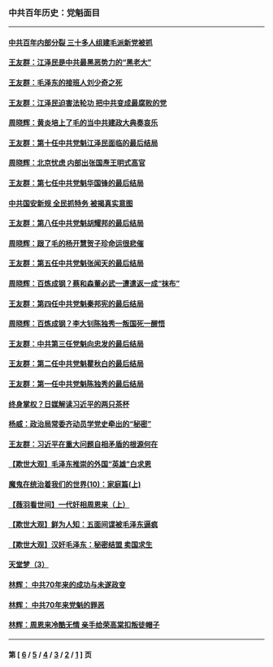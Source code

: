 ### 中共百年历史：党魁面目
---
#### [中共百年内部分裂 三十多人组建毛派新党被抓](../../pages/nf1176107/n13044023.md?06260430) 
#### [王友群：江泽民是中共最黑恶势力的“黑老大”](../../pages/nf1176107/n13022180.md?06260430) 
#### [王友群：毛泽东的接班人刘少奇之死](../../pages/nf1176107/n12991772.md?06260430) 
#### [王友群：江泽民迫害法轮功 把中共变成最腐败的党](../../pages/nf1176107/n12947347.md?06260430) 
#### [周晓辉：黄炎培上了毛的当中共建政大典奏哀乐](../../pages/nf1176107/n12942780.md?06260430) 
#### [王友群：第十任中共党魁江泽民面临的最后结局](../../pages/nf1176107/n12933748.md?06260430) 
#### [周晓辉：北京忧虑 内部出张国焘王明式高官](../../pages/nf1176107/n12931709.md?06260430) 
#### [王友群：第七任中共党魁华国锋的最后结局](../../pages/nf1176107/n12918457.md?06260430) 
#### [中共国安新规 全民抓特务 被揭真实意图](../../pages/nf1176107/n12911615.md?06260430) 
#### [王友群：第八任中共党魁胡耀邦的最后结局](../../pages/nf1176107/n12902918.md?06260430) 
#### [周晓辉：跟了毛的杨开慧贺子珍命运很悲催](../../pages/nf1176107/n12877804.md?06260430) 
#### [王友群：第五任中共党魁张闻天的最后结局](../../pages/nf1176107/n12865420.md?06260430) 
#### [周晓辉：百炼成钢？蔡和森董必武一遭遣返一成“抹布”](../../pages/nf1176107/n12854806.md?06260430) 
#### [王友群：第四任中共党魁秦邦宪的最后结局](../../pages/nf1176107/n12855290.md?06260430) 
#### [周晓辉：百炼成钢？李大钊陈独秀一叛国死一醒悟](../../pages/nf1176107/n12847981.md?06260430) 
#### [王友群：中共第三任党魁向忠发的最后结局](../../pages/nf1176107/n12840390.md?06260430) 
#### [王友群：第二任中共党魁瞿秋白的最后结局](../../pages/nf1176107/n12824710.md?06260430) 
#### [王友群：第一任中共党魁陈独秀的最后结局](../../pages/nf1176107/n12809869.md?06260430) 
#### [终身掌权？日媒解读习近平的两只茶杯](../../pages/nf1176107/n12805064.md?06260430) 
#### [杨威：政治局常委齐动员学党史牵出的“秘密”](../../pages/nf1176107/n12764642.md?06260430) 
#### [王友群：习近平在重大问题自相矛盾的根源何在](../../pages/nf1176107/n12499563.md?06260430) 
#### [【欺世大观】毛泽东推崇的外国“英雄”白求恩](../../pages/nf1176107/n12362005.md?06260430) 
#### [魔鬼在统治着我们的世界(10)：家庭篇(上)](../../pages/nf1176107/n10435448.md?06260430) 
#### [【薇羽看世间】一代奸相周恩来（上）](../../pages/nf1176107/n12401109.md?06260430) 
#### [【欺世大观】鲜为人知：五面间谍被毛泽东逼疯](../../pages/nf1176107/n12358513.md?06260430) 
#### [【欺世大观】汉奸毛泽东：秘密结盟 卖国求生](../../pages/nf1176107/n12356888.md?06260430) 
#### [天堂梦（3）](../../pages/nf1176107/n11798321.md?06260430) 
#### [林辉： 中共70年来的成功与未遂政变](../../pages/nf1176107/n11559430.md?06260430) 
#### [林辉： 中共70年来党魁的罪恶](../../pages/nf1176107/n11555284.md?06260430) 
#### [林辉：周恩来冷酷无情 亲手给荣高棠扣叛徒帽子](../../pages/nf1176107/n11428903.md?06260430) 

---
#### 第 [ [6](./6.md?06260430) / [5](./5.md?06260430) / [4](./4.md?06260430) / [3](./3.md?06260430) / [2](./2.md?06260430) / [1](./1.md?06260430) ] 页
